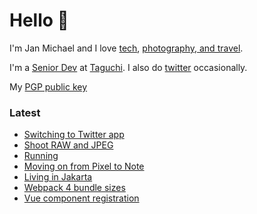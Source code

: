 <!--
**jmalonzo/jmalonzo** is a ✨ _special_ ✨ repository because its `README.md` (this file) appears on your GitHub profile.

Here are some ideas to get you started:

- 🔭 I’m currently working on ...
- 🌱 I’m currently learning ...
- 👯 I’m looking to collaborate on ...
- 🤔 I’m looking for help with ...
- 💬 Ask me about ...
- 📫 How to reach me: ...
- 😄 Pronouns: ...
- ⚡ Fun fact: ...
-->

# Hello :wave:

I'm Jan Michael and I love [tech](https://github.com/jmalonzo), [photography, and travel](https://instagram.com/jmalonzo).

I'm a [Senior Dev](https://linkedin.com/in/jmalonzo) at [Taguchi](http://www.taguchi.com.au). I also do [twitter](https://twitter.com/jmalonzo) occasionally.

My [PGP public key](https://keybase.io/jmalonzo)

### Latest

- [Switching to Twitter app](https://janalonzo.com/post/pwa-or-native-twitter.html)
- [Shoot RAW and JPEG](https://janalonzo.com/post/why-shoot-raw-jpeg.html)
- [Running](https://janalonzo.com/post/running.html)
- [Moving on from Pixel to Note](https://janalonzo.com/post/pixel-samsung.html)
- [Living in Jakarta](https://janalonzo.com/post/living-in-jakarta.html)
- [Webpack 4 bundle sizes](https://janalonzo.com/post/webpack4-bundle-sizes.html)
- [Vue component registration](https://janalonzo.com/post/vuejs-component-registrations.html)
